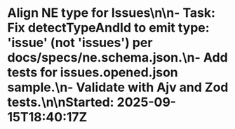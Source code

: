 # Align NE type for Issues\n\n- Task: Fix detectTypeAndId to emit type: 'issue' (not 'issues') per docs/specs/ne.schema.json.\n- Add tests for issues.opened.json sample.\n- Validate with Ajv and Zod tests.\n\nStarted: 2025-09-15T18:40:17Z
